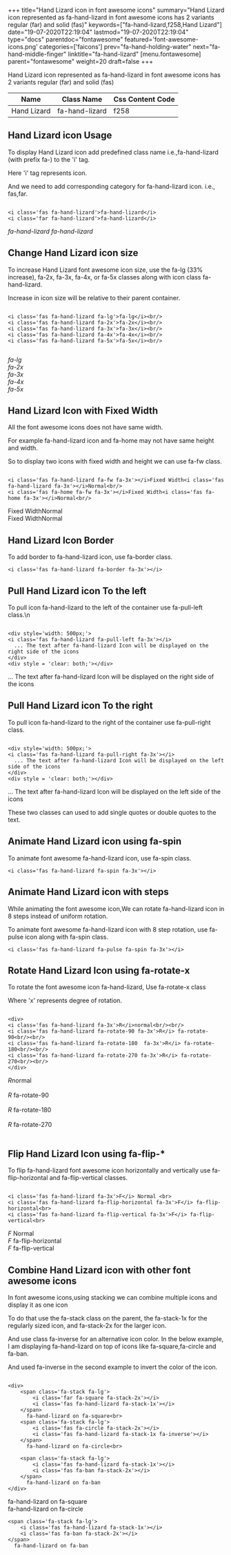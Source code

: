 +++
title="Hand Lizard icon in font awesome icons"
summary="Hand Lizard icon represented as fa-hand-lizard in font awesome icons has 2 variants regular (far) and solid (fas)"
keywords=["fa-hand-lizard,f258,Hand Lizard"]
date="19-07-2020T22:19:04"
lastmod="19-07-2020T22:19:04"
type="docs"
parentdoc="fontawesome"
featured='font-awesome-icons.png'
categories=['faicons']
prev="fa-hand-holding-water"
next="fa-hand-middle-finger"
linktitle="fa-hand-lizard"
[menu.fontawesome]
parent="fontawesome"
weight=20
draft=false
+++


Hand Lizard icon represented as fa-hand-lizard in font awesome icons has 2 variants regular (far) and solid (fas)

<div class='table-responsive'><table class='table'><thead><tr><th>Name</th><th>Class Name</th><th>Css Content Code</th></tr></thead><tbody><tr><td>Hand Lizard</td><td>fa-hand-lizard</td><td>f258</td></tr></tbody></table></div>



## Hand Lizard icon Usage

To display Hand Lizard icon add predefined class name i.e.,fa-hand-lizard (with prefix fa-) to the 'i' tag.

Here 'i' tag represents icon.

And we need to add corresponding category for fa-hand-lizard icon. i.e., fas,far.


```

<i class='fas fa-hand-lizard'>fa-hand-lizard</i>
<i class='far fa-hand-lizard'>fa-hand-lizard</i>
```

<i class='fas fa-hand-lizard'>fa-hand-lizard</i>
<i class='far fa-hand-lizard'>fa-hand-lizard</i>




## Change Hand Lizard icon size
To increase Hand Lizard font awesome icon size, use the fa-lg (33% increase), fa-2x, fa-3x, fa-4x, or fa-5x classes along with icon class fa-hand-lizard.

Increase in icon size will be relative to their parent container. 

```

<i class='fas fa-hand-lizard fa-lg'>fa-lg</i><br/>
<i class='fas fa-hand-lizard fa-2x'>fa-2x</i><br/>
<i class='fas fa-hand-lizard fa-3x'>fa-3x</i><br/>
<i class='fas fa-hand-lizard fa-4x'>fa-4x</i><br/>
<i class='fas fa-hand-lizard fa-5x'>fa-5x</i><br/>
            
```

<i class='fas fa-hand-lizard fa-lg'>fa-lg</i><br/>
<i class='fas fa-hand-lizard fa-2x'>fa-2x</i><br/>
<i class='fas fa-hand-lizard fa-3x'>fa-3x</i><br/>
<i class='fas fa-hand-lizard fa-4x'>fa-4x</i><br/>
<i class='fas fa-hand-lizard fa-5x'>fa-5x</i><br/>
            



## Hand Lizard Icon with Fixed Width 

All the font awesome icons does not have same width.

For example fa-hand-lizard icon and fa-home may not have same height and width.

So to display two icons with fixed width and height we can use fa-fw class.


```

<i class='fas fa-hand-lizard fa-fw fa-3x'></i>Fixed Width<i class='fas fa-hand-lizard fa-3x'></i>Normal<br/>
<i class='fas fa-home fa-fw fa-3x'></i>Fixed Width<i class='fas fa-home fa-3x'></i>Normal<br/>
```

<i class='fas fa-hand-lizard fa-fw fa-3x'></i>Fixed Width<i class='fas fa-hand-lizard fa-3x'></i>Normal<br/>
<i class='fas fa-home fa-fw fa-3x'></i>Fixed Width<i class='fas fa-home fa-3x'></i>Normal<br/>



## Hand Lizard Icon Border 

To add border to fa-hand-lizard icon, use fa-border class.


```
<i class='fas fa-hand-lizard fa-border fa-3x'></i>

```
<i class='fas fa-hand-lizard fa-border fa-3x'></i>





## Pull Hand Lizard icon To the left

To pull icon fa-hand-lizard to the left of the container use fa-pull-left class.\n

```

<div style='width: 500px;'>
<i class='fas fa-hand-lizard fa-pull-left fa-3x'></i>
  ... The text after fa-hand-lizard Icon will be displayed on the right side of the icons
</div>
<div style = 'clear: both;'></div>
```

<div style='width: 500px;'>
<i class='fas fa-hand-lizard fa-pull-left fa-3x'></i>
  ... The text after fa-hand-lizard Icon will be displayed on the right side of the icons
</div>
<div style = 'clear: both;'></div>




## Pull Hand Lizard icon To the right
To pull icon fa-hand-lizard to the right of the container use fa-pull-right class.

```

<div style='width: 500px;'>
<i class='fas fa-hand-lizard fa-pull-right fa-3x'></i>
  ... The text after fa-hand-lizard Icon will be displayed on the left side of the icons
</div>
<div style = 'clear: both;'></div>
```

<div style='width: 500px;'>
<i class='fas fa-hand-lizard fa-pull-right fa-3x'></i>
  ... The text after fa-hand-lizard Icon will be displayed on the left side of the icons
</div>
<div style = 'clear: both;'></div>

These two classes can used to add single quotes or double quotes to the text.


## Animate Hand Lizard icon using fa-spin
To animate font awesome fa-hand-lizard icon, use fa-spin class.

```
<i class='fas fa-hand-lizard fa-spin fa-3x'></i>
```
<i class='fas fa-hand-lizard fa-spin fa-3x'></i>




## Animate Hand Lizard icon with steps
While animating the font awesome icon,We can rotate fa-hand-lizard icon in 8 steps instead of uniform rotation.

To animate font awesome fa-hand-lizard icon with 8 step rotation, use fa-pulse icon along with fa-spin class.


```
<i class='fas fa-hand-lizard fa-pulse fa-spin fa-3x'></i>

```
<i class='fas fa-hand-lizard fa-pulse fa-spin fa-3x'></i>





## Rotate Hand Lizard Icon using fa-rotate-x
To rotate the font awesome icon fa-hand-lizard, Use fa-rotate-x class

Where 'x' represents degree of rotation.


```

<div>
<i class='fas fa-hand-lizard fa-3x'>R</i>normal<br/><br/>
<i class='fas fa-hand-lizard fa-rotate-90 fa-3x'>R</i> fa-rotate-90<br/><br/> 
<i class='fas fa-hand-lizard fa-rotate-180  fa-3x'>R</i> fa-rotate-180<br/><br/> 
<i class='fas fa-hand-lizard fa-rotate-270 fa-3x'>R</i> fa-rotate-270<br/><br/>
</div>
```

<div>
<i class='fas fa-hand-lizard fa-3x'>R</i>normal<br/><br/>
<i class='fas fa-hand-lizard fa-rotate-90 fa-3x'>R</i> fa-rotate-90<br/><br/> 
<i class='fas fa-hand-lizard fa-rotate-180  fa-3x'>R</i> fa-rotate-180<br/><br/> 
<i class='fas fa-hand-lizard fa-rotate-270 fa-3x'>R</i> fa-rotate-270<br/><br/>
</div>




## Flip Hand Lizard Icon using fa-flip-*
To flip fa-hand-lizard font awesome icon horizontally and vertically use fa-flip-horizontal and fa-flip-vertical classes. 

```

<i class='fas fa-hand-lizard fa-3x'>F</i> Normal <br>
<i class='fas fa-hand-lizard fa-flip-horizontal fa-3x'>F</i> fa-flip-horizontal<br>
<i class='fas fa-hand-lizard fa-flip-vertical fa-3x'>F</i> fa-flip-vertical<br>
```

<i class='fas fa-hand-lizard fa-3x'>F</i> Normal <br>
<i class='fas fa-hand-lizard fa-flip-horizontal fa-3x'>F</i> fa-flip-horizontal<br>
<i class='fas fa-hand-lizard fa-flip-vertical fa-3x'>F</i> fa-flip-vertical<br>




## Combine Hand Lizard icon with other font awesome icons
In font awesome icons,using stacking we can combine multiple icons and display it as one icon 

To do that use the fa-stack class on the parent, the fa-stack-1x for the regularly sized icon, and fa-stack-2x for the larger icon.

And use class fa-inverse for an alternative icon color. 
In the below example, I am displaying fa-hand-lizard on top of icons like fa-square,fa-circle and fa-ban.

And used fa-inverse in the second example to invert the color of the icon.

```

<div>
    <span class='fa-stack fa-lg'>
        <i class='far fa-square fa-stack-2x'></i>
        <i class='fas fa-hand-lizard fa-stack-1x'></i>
    </span>
      fa-hand-lizard on fa-square<br>
    <span class='fa-stack fa-lg'>
        <i class='fas fa-circle fa-stack-2x'></i>
        <i class='fas fa-hand-lizard fa-stack-1x fa-inverse'></i>
    </span>
      fa-hand-lizard on fa-circle<br>

    <span class='fa-stack fa-lg'>
        <i class='fas fa-hand-lizard fa-stack-1x'></i>
        <i class='fas fa-ban fa-stack-2x'></i>
    </span>
      fa-hand-lizard on fa-ban
</div>
```

<div>
    <span class='fa-stack fa-lg'>
        <i class='far fa-square fa-stack-2x'></i>
        <i class='fas fa-hand-lizard fa-stack-1x'></i>
    </span>
      fa-hand-lizard on fa-square<br>
    <span class='fa-stack fa-lg'>
        <i class='fas fa-circle fa-stack-2x'></i>
        <i class='fas fa-hand-lizard fa-stack-1x fa-inverse'></i>
    </span>
      fa-hand-lizard on fa-circle<br>

    <span class='fa-stack fa-lg'>
        <i class='fas fa-hand-lizard fa-stack-1x'></i>
        <i class='fas fa-ban fa-stack-2x'></i>
    </span>
      fa-hand-lizard on fa-ban
</div>






